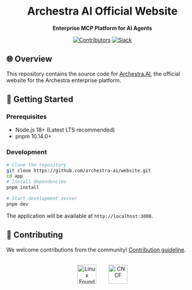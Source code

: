 <div align="center">  
  
  # Archestra AI Official Website

  **Enterprise MCP Platform for AI Agents**

  
  [![Contributors](https://img.shields.io/github/contributors/archestra-ai/website)](https://github.com/archestra-ai/website/graphs/contributors)
  [![Slack](https://img.shields.io/badge/Slack-Join%20Community-4A154B?logo=slack)](https://join.slack.com/t/archestracommunity/shared_invite/zt-39yk4skox-zBF1NoJ9u4t59OU8XxQChg)

</div>

## 🌐 Overview

This repository contains the source code for [Archestra.AI](https://archestra.ai), the official website for the Archestra enterprise platform.


## 🚀 Getting Started

### Prerequisites

- Node.js 18+ (Latest LTS recommended)
- pnpm 10.14.0+

### Development

```bash
# Clone the repository
git clone https://github.com/archestra-ai/website.git
cd app
# Install dependencies
pnpm install

# Start development server
pnpm dev
```

The application will be available at `http://localhost:3000`.

## 🤝 Contributing

We welcome contributions from the community! [Contribution guideline](https://www.archestra.ai/docs/contributing).

<div align="center">
  <br />
  <a href="https://www.archestra.ai/blog/archestra-joins-cncf-linux-foundation"><img src="https://raw.githubusercontent.com/archestra-ai/archestra/main/desktop_app/public/images/linux-foundation-logo.png" height="50" alt="Linux Foundation" /></a>
  &nbsp;&nbsp;&nbsp;&nbsp;&nbsp;&nbsp;
  <a href="https://www.archestra.ai/blog/archestra-joins-cncf-linux-foundation"><img src="https://raw.githubusercontent.com/archestra-ai/archestra/main/desktop_app/public/images/cncf-logo.png" height="50" alt="CNCF" /></a>
</div>
